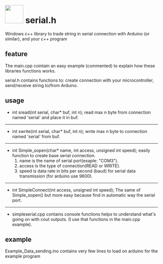 # <img src="https://i.imgur.com/A8fVeyP.png" height="60"> serial.h
Windows c++ library to trade string in serial connection with Arduino (or similar), and your c++ program

## feature

The main.cpp cointain an easy example (commented) to explain how these libraries functions works.

serial.h contains functions to: create connection with your microcontroller, send/receive string to/from Arduino.

## usage

- int sread(int serial, char* buf, int n); read max n byte from connection named 'serial' and place it in buf.

------------


- int swrite(int serial, char* buf, int n); write max n byte to connection named 'serial' from buf.

------------


- int Simple_sopen(char* name, int access, unsigned int speed); easily function to create base serial connection. 
	1. name is the name of serial port(exaple: "COM3").
	1. access is the type of connection(READ or WRITE).
	1. speed is data rate in bits per second (baud) for serial data transmission (for arduino use 9600).

------------


- int SimpleConnect(int access, unsigned int speed); The same of Simple_sopen() but more easy because find in automatic way the serial port.

------------


- simpleserial.cpp contains console functions helps to understand what's going on with cout outputs. (I use that functions in the main.cpp example).

## example

Example_Data_sending.ino contains very few lines to load on arduino for the example program
